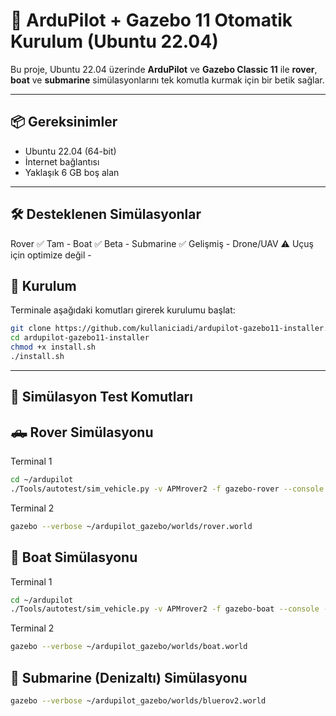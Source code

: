 # 🚀 ArduPilot + Gazebo 11 Otomatik Kurulum (Ubuntu 22.04)

Bu proje, Ubuntu 22.04 üzerinde **ArduPilot** ve **Gazebo Classic 11** ile **rover**, **boat** ve **submarine** simülasyonlarını tek komutla kurmak için bir betik sağlar.

---

## 📦 Gereksinimler

- Ubuntu 22.04 (64-bit)
- İnternet bağlantısı
- Yaklaşık 6 GB boş alan

---

## 🛠 Desteklenen Simülasyonlar
Rover	        ✅	      Tam - 
Boat	        ✅	      Beta  -
Submarine	    ✅	      Gelişmiş  -
Drone/UAV	    ⚠️	      Uçuş için optimize değil -


## 🔧 Kurulum

Terminale aşağıdaki komutları girerek kurulumu başlat:

```bash
git clone https://github.com/kullaniciadi/ardupilot-gazebo11-installer.git
cd ardupilot-gazebo11-installer
chmod +x install.sh
./install.sh
```

---

## 🧪 Simülasyon Test Komutları
## 🛻 Rover Simülasyonu

Terminal 1
```bash
cd ~/ardupilot
./Tools/autotest/sim_vehicle.py -v APMrover2 -f gazebo-rover --console --map
```

Terminal 2
```bash
gazebo --verbose ~/ardupilot_gazebo/worlds/rover.world
```

## 🚤 Boat Simülasyonu

Terminal 1
```bash
cd ~/ardupilot
./Tools/autotest/sim_vehicle.py -v APMrover2 -f gazebo-boat --console --map
```

Terminal 2
```bash
gazebo --verbose ~/ardupilot_gazebo/worlds/boat.world
```

## 🌊 Submarine (Denizaltı) Simülasyonu

```bash
gazebo --verbose ~/ardupilot_gazebo/worlds/bluerov2.world
```

